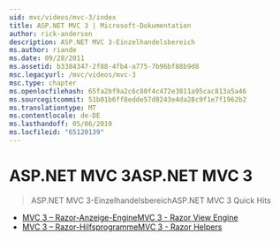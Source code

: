 ```yaml
---
uid: mvc/videos/mvc-3/index
title: ASP.NET MVC 3 | Microsoft-Dokumentation
author: rick-anderson
description: ASP.NET MVC 3-Einzelhandelsbereich
ms.author: riande
ms.date: 09/28/2011
ms.assetid: b3384347-2f88-4fb4-a775-7b96bf88b9d8
msc.legacyurl: /mvc/videos/mvc-3
msc.type: chapter
ms.openlocfilehash: 65fa2bf9a2c6c80f4c472e3811a95cac813a5a46
ms.sourcegitcommit: 51b01b6ff8edde57d8243e4da28c9f1e7f1962b2
ms.translationtype: MT
ms.contentlocale: de-DE
ms.lasthandoff: 05/06/2019
ms.locfileid: "65120139"
---
```

# <a name="aspnet-mvc-3"></a><span data-ttu-id="872db-103">ASP.NET MVC 3</span><span class="sxs-lookup"><span data-stu-id="872db-103">ASP.NET MVC 3</span></span>

> <span data-ttu-id="872db-104">ASP.NET MVC 3-Einzelhandelsbereich</span><span class="sxs-lookup"><span data-stu-id="872db-104">ASP.NET MVC 3 Quick Hits</span></span>

- [<span data-ttu-id="872db-105">MVC 3 – Razor-Anzeige-Engine</span><span class="sxs-lookup"><span data-stu-id="872db-105">MVC 3 - Razor View Engine</span></span>](mvc-3-razor-view-engine.md)
- [<span data-ttu-id="872db-106">MVC 3 – Razor-Hilfsprogramme</span><span class="sxs-lookup"><span data-stu-id="872db-106">MVC 3 - Razor Helpers</span></span>](mvc-3-razor-helpers.md)
